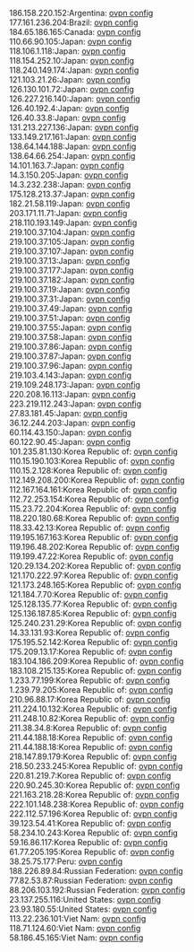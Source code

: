 186.158.220.152:Argentina: [ovpn config](vpn/186_158_220_152.ovpn)  
177.161.236.204:Brazil: [ovpn config](vpn/177_161_236_204.ovpn)  
184.65.186.165:Canada: [ovpn config](vpn/184_65_186_165.ovpn)  
110.66.90.105:Japan: [ovpn config](vpn/110_66_90_105.ovpn)  
118.106.1.118:Japan: [ovpn config](vpn/118_106_1_118.ovpn)  
118.154.252.10:Japan: [ovpn config](vpn/118_154_252_10.ovpn)  
118.240.149.174:Japan: [ovpn config](vpn/118_240_149_174.ovpn)  
121.103.21.26:Japan: [ovpn config](vpn/121_103_21_26.ovpn)  
126.130.101.72:Japan: [ovpn config](vpn/126_130_101_72.ovpn)  
126.227.216.140:Japan: [ovpn config](vpn/126_227_216_140.ovpn)  
126.40.192.4:Japan: [ovpn config](vpn/126_40_192_4.ovpn)  
126.40.33.8:Japan: [ovpn config](vpn/126_40_33_8.ovpn)  
131.213.227.136:Japan: [ovpn config](vpn/131_213_227_136.ovpn)  
133.149.217.161:Japan: [ovpn config](vpn/133_149_217_161.ovpn)  
138.64.144.188:Japan: [ovpn config](vpn/138_64_144_188.ovpn)  
138.64.66.254:Japan: [ovpn config](vpn/138_64_66_254.ovpn)  
14.101.163.7:Japan: [ovpn config](vpn/14_101_163_7.ovpn)  
14.3.150.205:Japan: [ovpn config](vpn/14_3_150_205.ovpn)  
14.3.232.238:Japan: [ovpn config](vpn/14_3_232_238.ovpn)  
175.128.213.37:Japan: [ovpn config](vpn/175_128_213_37.ovpn)  
182.21.58.119:Japan: [ovpn config](vpn/182_21_58_119.ovpn)  
203.171.11.71:Japan: [ovpn config](vpn/203_171_11_71.ovpn)  
218.110.193.149:Japan: [ovpn config](vpn/218_110_193_149.ovpn)  
219.100.37.104:Japan: [ovpn config](vpn/219_100_37_104.ovpn)  
219.100.37.105:Japan: [ovpn config](vpn/219_100_37_105.ovpn)  
219.100.37.107:Japan: [ovpn config](vpn/219_100_37_107.ovpn)  
219.100.37.13:Japan: [ovpn config](vpn/219_100_37_13.ovpn)  
219.100.37.177:Japan: [ovpn config](vpn/219_100_37_177.ovpn)  
219.100.37.182:Japan: [ovpn config](vpn/219_100_37_182.ovpn)  
219.100.37.19:Japan: [ovpn config](vpn/219_100_37_19.ovpn)  
219.100.37.31:Japan: [ovpn config](vpn/219_100_37_31.ovpn)  
219.100.37.49:Japan: [ovpn config](vpn/219_100_37_49.ovpn)  
219.100.37.51:Japan: [ovpn config](vpn/219_100_37_51.ovpn)  
219.100.37.55:Japan: [ovpn config](vpn/219_100_37_55.ovpn)  
219.100.37.58:Japan: [ovpn config](vpn/219_100_37_58.ovpn)  
219.100.37.86:Japan: [ovpn config](vpn/219_100_37_86.ovpn)  
219.100.37.87:Japan: [ovpn config](vpn/219_100_37_87.ovpn)  
219.100.37.96:Japan: [ovpn config](vpn/219_100_37_96.ovpn)  
219.103.4.143:Japan: [ovpn config](vpn/219_103_4_143.ovpn)  
219.109.248.173:Japan: [ovpn config](vpn/219_109_248_173.ovpn)  
220.208.16.113:Japan: [ovpn config](vpn/220_208_16_113.ovpn)  
223.219.112.243:Japan: [ovpn config](vpn/223_219_112_243.ovpn)  
27.83.181.45:Japan: [ovpn config](vpn/27_83_181_45.ovpn)  
36.12.244.203:Japan: [ovpn config](vpn/36_12_244_203.ovpn)  
60.114.43.150:Japan: [ovpn config](vpn/60_114_43_150.ovpn)  
60.122.90.45:Japan: [ovpn config](vpn/60_122_90_45.ovpn)  
101.235.81.130:Korea Republic of: [ovpn config](vpn/101_235_81_130.ovpn)  
110.15.190.103:Korea Republic of: [ovpn config](vpn/110_15_190_103.ovpn)  
110.15.2.128:Korea Republic of: [ovpn config](vpn/110_15_2_128.ovpn)  
112.149.208.200:Korea Republic of: [ovpn config](vpn/112_149_208_200.ovpn)  
112.167.164.161:Korea Republic of: [ovpn config](vpn/112_167_164_161.ovpn)  
112.72.253.154:Korea Republic of: [ovpn config](vpn/112_72_253_154.ovpn)  
115.23.72.204:Korea Republic of: [ovpn config](vpn/115_23_72_204.ovpn)  
118.220.180.68:Korea Republic of: [ovpn config](vpn/118_220_180_68.ovpn)  
118.33.42.13:Korea Republic of: [ovpn config](vpn/118_33_42_13.ovpn)  
119.195.167.163:Korea Republic of: [ovpn config](vpn/119_195_167_163.ovpn)  
119.196.48.202:Korea Republic of: [ovpn config](vpn/119_196_48_202.ovpn)  
119.199.47.22:Korea Republic of: [ovpn config](vpn/119_199_47_22.ovpn)  
120.29.134.202:Korea Republic of: [ovpn config](vpn/120_29_134_202.ovpn)  
121.170.222.97:Korea Republic of: [ovpn config](vpn/121_170_222_97.ovpn)  
121.173.248.165:Korea Republic of: [ovpn config](vpn/121_173_248_165.ovpn)  
121.184.7.70:Korea Republic of: [ovpn config](vpn/121_184_7_70.ovpn)  
125.128.135.77:Korea Republic of: [ovpn config](vpn/125_128_135_77.ovpn)  
125.136.187.85:Korea Republic of: [ovpn config](vpn/125_136_187_85.ovpn)  
125.240.231.29:Korea Republic of: [ovpn config](vpn/125_240_231_29.ovpn)  
14.33.131.93:Korea Republic of: [ovpn config](vpn/14_33_131_93.ovpn)  
175.195.52.142:Korea Republic of: [ovpn config](vpn/175_195_52_142.ovpn)  
175.209.13.17:Korea Republic of: [ovpn config](vpn/175_209_13_17.ovpn)  
183.104.186.209:Korea Republic of: [ovpn config](vpn/183_104_186_209.ovpn)  
183.108.215.135:Korea Republic of: [ovpn config](vpn/183_108_215_135.ovpn)  
1.233.77.199:Korea Republic of: [ovpn config](vpn/1_233_77_199.ovpn)  
1.239.79.205:Korea Republic of: [ovpn config](vpn/1_239_79_205.ovpn)  
210.96.88.17:Korea Republic of: [ovpn config](vpn/210_96_88_17.ovpn)  
211.224.10.132:Korea Republic of: [ovpn config](vpn/211_224_10_132.ovpn)  
211.248.10.82:Korea Republic of: [ovpn config](vpn/211_248_10_82.ovpn)  
211.38.34.8:Korea Republic of: [ovpn config](vpn/211_38_34_8.ovpn)  
211.44.188.18:Korea Republic of: [ovpn config](vpn/211_44_188_18.ovpn)  
211.44.188.18:Korea Republic of: [ovpn config](vpn/211_44_188_18.ovpn)  
218.147.89.179:Korea Republic of: [ovpn config](vpn/218_147_89_179.ovpn)  
218.50.233.245:Korea Republic of: [ovpn config](vpn/218_50_233_245.ovpn)  
220.81.219.7:Korea Republic of: [ovpn config](vpn/220_81_219_7.ovpn)  
220.90.245.30:Korea Republic of: [ovpn config](vpn/220_90_245_30.ovpn)  
221.163.218.28:Korea Republic of: [ovpn config](vpn/221_163_218_28.ovpn)  
222.101.148.238:Korea Republic of: [ovpn config](vpn/222_101_148_238.ovpn)  
222.112.57.196:Korea Republic of: [ovpn config](vpn/222_112_57_196.ovpn)  
39.123.54.41:Korea Republic of: [ovpn config](vpn/39_123_54_41.ovpn)  
58.234.10.243:Korea Republic of: [ovpn config](vpn/58_234_10_243.ovpn)  
59.16.86.117:Korea Republic of: [ovpn config](vpn/59_16_86_117.ovpn)  
61.77.205.195:Korea Republic of: [ovpn config](vpn/61_77_205_195.ovpn)  
38.25.75.177:Peru: [ovpn config](vpn/38_25_75_177.ovpn)  
188.226.89.84:Russian Federation: [ovpn config](vpn/188_226_89_84.ovpn)  
77.82.53.87:Russian Federation: [ovpn config](vpn/77_82_53_87.ovpn)  
88.206.103.192:Russian Federation: [ovpn config](vpn/88_206_103_192.ovpn)  
23.137.255.116:United States: [ovpn config](vpn/23_137_255_116.ovpn)  
23.93.180.55:United States: [ovpn config](vpn/23_93_180_55.ovpn)  
113.22.236.101:Viet Nam: [ovpn config](vpn/113_22_236_101.ovpn)  
118.71.124.60:Viet Nam: [ovpn config](vpn/118_71_124_60.ovpn)  
58.186.45.165:Viet Nam: [ovpn config](vpn/58_186_45_165.ovpn)  
